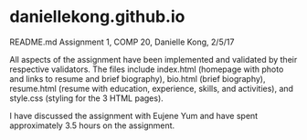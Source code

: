 # daniellekong.github.io

README.md
Assignment 1, COMP 20, Danielle Kong, 2/5/17

All aspects of the assignment have been implemented and validated by their respective validators. The files include index.html (homepage with photo and links to resume and brief biography), bio.html (brief biography), resume.html (resume with education, experience, skills, and activities), and style.css (styling for the 3 HTML pages).

I have discussed the assignment with Eujene Yum and have spent approximately 3.5 hours on the assignment.

